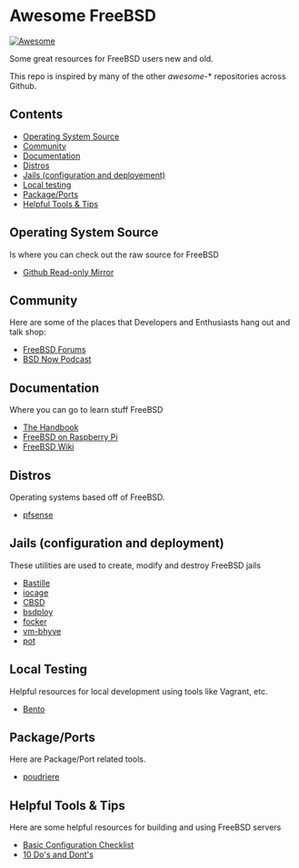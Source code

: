 # Awesome FreeBSD

[![Awesome](https://awesome.re/badge.svg)](https://awesome.re)

Some great resources for FreeBSD users new and old.

This repo is inspired by many of the other *awesome-** repositories across Github.

## Contents

* [Operating System Source](#operating-system-source)
* [Community](#community)
* [Documentation](#documentation)
* [Distros](#distros)
* [Jails (configuration and deployement)](#jails-configuration-and-deployment)
* [Local testing](#local-testing)
* [Package/Ports](#packageports)
* [Helpful Tools & Tips](#helpful-tools--tips)

## Operating System Source
Is where you can check out the raw source for FreeBSD

* [Github Read-only Mirror](https://github.com/freebsd/freebsd)

## Community
Here are some of the places that Developers and Enthusiasts hang out and talk shop:

* [FreeBSD Forums](https://forums.freebsd.org/)
* [BSD Now Podcast](https://www.bsdnow.tv/)

## Documentation
Where you can go to learn stuff FreeBSD

* [The Handbook](https://www.freebsd.org/doc/en_US.ISO8859-1/books/handbook/)
* [FreeBSD on Raspberry Pi](https://wiki.freebsd.org/action/show/arm/Raspberry%20Pi?action=show&redirect=FreeBSD%2Farm%2FRaspberry+Pi)
* [FreeBSD Wiki](https://wiki.freebsd.org/)

## Distros
Operating systems based off of FreeBSD.

* [pfsense](https://github.com/pfsense/pfsense)

## Jails (configuration and deployment)
These utilities are used to create, modify and destroy FreeBSD jails

* [Bastille](https://github.com/BastilleBSD/bastille)
* [iocage](https://github.com/iocage/iocage)
* [CBSD](https://www.bsdstore.ru/en/docs.html)
* [bsdploy](https://bsdploy.readthedocs.io/en/latest/)
* [focker](https://github.com/sadaszewski/focker/)
* [vm-bhyve](https://github.com/churchers/vm-bhyve)
* [pot](https://github.com/pizzamig/pot/)

## Local Testing
Helpful resources for local development using tools like Vagrant, etc.

* [Bento](https://github.com/chef/bento)

## Package/Ports
Here are Package/Port related tools.

* [poudriere](https://github.com/freebsd/poudriere)

## Helpful Tools & Tips
Here are some helpful resources for building and using FreeBSD servers

* [Basic Configuration Checklist](http://daemon-notes.com/articles/system/basic-conf/checklist)
* [10 Do's and Dont's](https://forums.freebsd.org/threads/10-dos-and-dont-for-freebsd.65618/)
